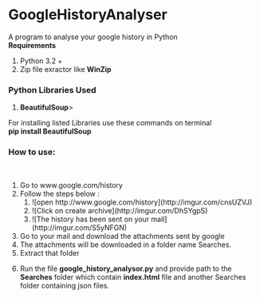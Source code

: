 # GoogleHistoryAnalyser<br>
A program to analyse your google history in Python <br>
<b>Requirements</b><br>
<ol>
<li>Python 3.2 +</li>
<li>Zip file exractor like <b>WinZip</b></li>
</ol>
<h3>Python Libraries Used</h3>
<ol>
<li><b>BeautifulSoup</b>></li>
</ol>
For installing listed Libraries use these commands on terminal
<br>
<b>pip install BeautifulSoup</b>
<br>
<h3>How to use:</h3></br>
<ol>
<li>Go to www.google.com/history</li>
<li> Follow the steps below :
<ol>
<li>![open http://www.google.com/history](http://imgur.com/cnsUZVJ)</li>
<li>![Click on create archive](http://imgur.com/DhSYgpS)</li>
<li>![The history has been sent on your mail](http://imgur.com/S5yNFGN)</li>
</ol>
</li>
<li> Go to your mail and download the attachments sent by google</li>
<li> The attachments will be downloaded in a folder name Searches.</li>
<li>Extract that folder</li>
<li><p>Run the file <b>google_history_analysor.py</b> and provide path to the <b>Searches</b> folder which contain <b>index.html</b> file and another Searches folder containing json files.</p></li>
</ol>

